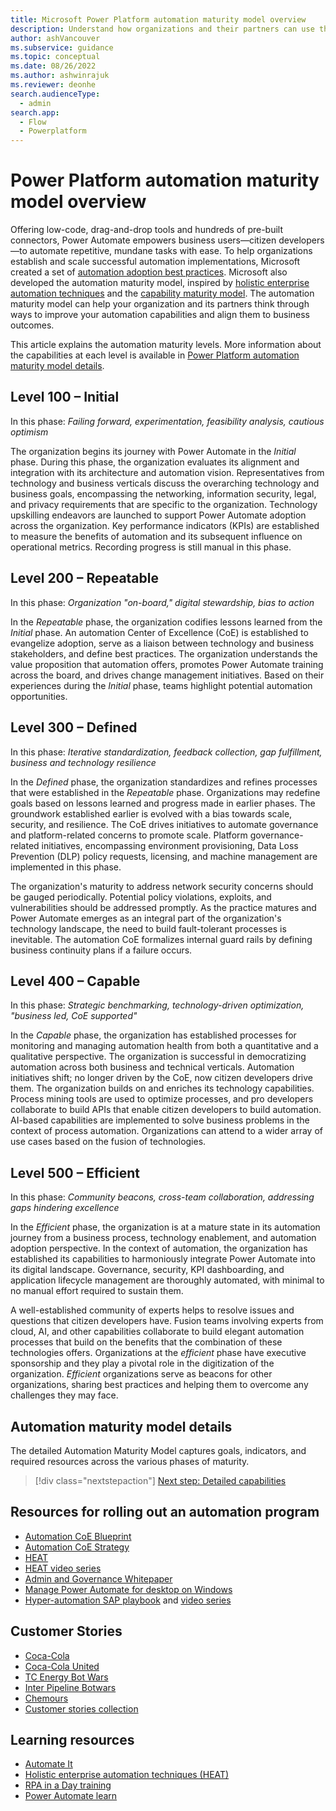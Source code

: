 ```yaml
---
title: Microsoft Power Platform automation maturity model overview
description: Understand how organizations and their partners can use the automation maturity model to improve their automation capabilities and align them to business outcomes.
author: ashVancouver
ms.subservice: guidance
ms.topic: conceptual
ms.date: 08/26/2022
ms.author: ashwinrajuk
ms.reviewer: deonhe
search.audienceType: 
  - admin
search.app: 
  - Flow
  - Powerplatform
---
```


# Power Platform automation maturity model overview

Offering low-code, drag-and-drop tools and hundreds of pre-built connectors, Power Automate empowers business users&mdash;citizen developers&mdash;to automate repetitive, mundane tasks with ease. To help organizations establish and scale successful automation implementations, Microsoft created a set of [automation adoption best practices](https://aka.ms/autocoeblueprint). Microsoft also developed the automation maturity model, inspired by [holistic enterprise automation techniques](heat.md) and the [capability maturity model](https://cmmiinstitute.com/learning/appraisals/levels). The automation maturity model can help your organization and its partners think through ways to improve your automation capabilities and align them to business outcomes.

This article explains the automation maturity levels. More information about the capabilities at each level is available in [Power Platform automation maturity model details](automation-maturity-model-details.md).

## Level 100 – Initial

In this phase: *Failing forward, experimentation, feasibility analysis, cautious optimism*

The organization begins its journey with Power Automate in the *Initial* phase. During this phase, the organization evaluates its alignment and integration with its architecture and automation vision. Representatives from technology and business verticals discuss the overarching technology and business goals, encompassing the networking, information security, legal, and privacy requirements that are specific to the organization. Technology upskilling endeavors are launched to support Power Automate adoption across the organization. Key performance indicators (KPIs) are established to measure the benefits of automation and its subsequent influence on operational metrics. Recording progress is still manual in this phase.

## Level 200 – Repeatable

In this phase: *Organization "on-board," digital stewardship, bias to action*

In the *Repeatable* phase, the organization codifies lessons learned from the *Initial* phase. An automation Center of Excellence (CoE) is established to evangelize adoption, serve as a liaison between technology and business stakeholders, and define best practices. The organization understands the value proposition that automation offers, promotes Power Automate training across the board, and drives change management initiatives. Based on their experiences during the *Initial* phase, teams highlight potential automation opportunities.

## Level 300 – Defined

In this phase: *Iterative standardization, feedback collection, gap fulfillment, business and technology resilience*

In the *Defined* phase, the organization standardizes and refines processes that were established in the *Repeatable* phase. Organizations may redefine goals based on lessons learned and progress made in earlier phases. The groundwork established earlier is evolved with a bias towards scale, security, and resilience. The CoE drives initiatives to automate governance and platform-related concerns to promote scale. Platform governance-related initiatives, encompassing environment provisioning, Data Loss Prevention (DLP) policy requests, licensing, and machine management are implemented in this phase.

The organization's maturity to address network security concerns should be gauged periodically. Potential policy violations, exploits, and vulnerabilities should be addressed promptly. As the practice matures and Power Automate emerges as an integral part of the organization's technology landscape, the need to build fault-tolerant processes is inevitable. The automation CoE formalizes internal guard rails by defining business continuity plans if a failure occurs.

## Level 400 – Capable

In this phase: *Strategic benchmarking, technology-driven optimization, "business led, CoE supported"*

In the *Capable* phase, the organization has established processes for monitoring and managing automation health from both a quantitative and a qualitative perspective. The organization is successful in democratizing automation across both business and technical verticals. Automation initiatives shift; no longer driven by the CoE, now citizen developers drive them. The organization builds on and enriches its technology capabilities. Process mining tools are used to optimize processes, and pro developers collaborate to build APIs that enable citizen developers to build automation. AI-based capabilities are implemented to solve business problems in the context of process automation. Organizations can attend to a wider array of use cases based on the fusion of technologies.

## Level 500 – Efficient

In this phase: *Community beacons, cross-team collaboration, addressing gaps hindering excellence*

In the *Efficient* phase, the organization is at a mature state in its automation journey from a business process, technology enablement, and automation adoption perspective. In the context of automation, the organization has established its capabilities to harmoniously integrate Power Automate into its digital landscape. Governance, security, KPI dashboarding, and application lifecycle management are thoroughly automated, with minimal to no manual effort required to sustain them.

A well-established community of experts helps to resolve issues and questions that citizen developers have. Fusion teams involving experts from cloud, AI, and other capabilities collaborate to build elegant automation processes that build on the benefits that the combination of these technologies offers. Organizations at the *efficient* phase have executive sponsorship and they play a pivotal role in the digitization of the organization. *Efficient* organizations serve as beacons for other organizations, sharing best practices and helping them to overcome any challenges they may face.

## Automation maturity model details

The detailed Automation Maturity Model captures goals, indicators, and required resources across the various phases of maturity.

> [!div class="nextstepaction"]
> [Next step: Detailed capabilities](automation-maturity-model-details.md)

## Resources for rolling out an automation program

- [Automation CoE Blueprint](https://aka.ms/autocoeblueprint)
- [Automation CoE Strategy](https://aka.ms/autocoestrategy)
- [HEAT](https://aka.ms/rpapnp)
- [HEAT video series](https://aka.ms/rpapnpvideo)
- [Admin and Governance Whitepaper](https://aka.ms/autocoeadminwhitepaper)
- [Manage Power Automate for desktop on Windows](https://aka.ms/padonwindowspnp)
- [Hyper-automation SAP playbook](https://aka.ms/MicrosoftRPAPlaybookForSAPGUI) and [video series](https://aka.ms/AutomateItSAPSeries)

## Customer Stories

- [Coca-Cola](https://aka.ms/cocacolaautomationplatform)
- [Coca-Cola United](https://aka.ms/cocacolaunitedrpa)
- [TC Energy Bot Wars](https://aka.ms/Bot-Wars)
- [Inter Pipeline Botwars](https://youtu.be/bzN3CkOt_go?t=1773)
- [Chemours](https://www.youtube.com/watch?v=ZnSsixwJDQ0)
- [Customer stories collection](https://aka.ms/powerautomatestories)

## Learning resources

- [Automate It](https://aka.ms/AutomateIt)
- [Holistic enterprise automation techniques (HEAT)](https://aka.ms/rpapnp)
- [RPA in a Day training](https://aka.ms/RPAinaDayPackage)
- [Power Automate learn](/training/browse/?expanded=power-platform&amp%3Bproducts=power-automate&amp%3Bresource_type=learning%20path&amp%3Broles=maker)
